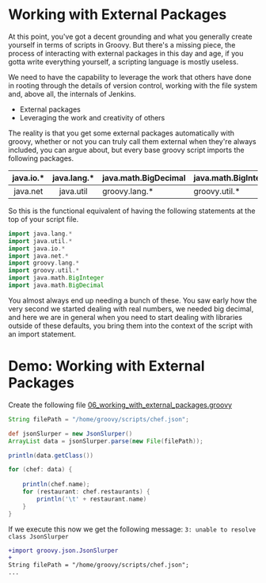 # Working with External Packages

At this point, you've got a decent grounding and what you generally create yourself in terms of scripts in Groovy. But there's a missing piece, the process of interacting with external packages in this day and age, if you gotta write everything yourself, a scripting language is mostly useless. 

We need to have the capability to leverage the work that others have done in rooting through the details of version control, working with the file system and, above all, the internals of Jenkins. 

* External packages
* Leveraging the work and creativity of others

The reality is that you get some external packages automatically with groovy, whether or not you can truly call them external when they're always included, you can argue about, but every base groovy script imports the following packages. 

| java.io.* | java.lang.* | java.math.BigDecimal | java.math.BigInteger |
|:---------:|:-----------:|----------------------|----------------------|
|  java.net |  java.util  |     groovy.lang.*    |     groovy.util.*    |


So this is the functional equivalent of having the following statements at the top of your script file. 

```groovy
import java.lang.*
import java.util.*
import java.io.*
import java.net.*
import groovy.lang.*
import groovy.util.*
import java.math.BigInteger
import java.math.BigDecimal
```

You almost always end up needing a bunch of these. You saw early how the very second we started dealing with real numbers, we needed big decimal, and here we are in general when you need to start dealing with libraries outside of these defaults, you bring them into the context of the script with an import statement.

# Demo: Working with External Packages

Create the following file [06_working_with_external_packages.groovy](playground/06_working_with_external_packages.groovy)

```groovy
String filePath = "/home/groovy/scripts/chef.json";

def jsonSlurper = new JsonSlurper()
ArrayList data = jsonSlurper.parse(new File(filePath));

println(data.getClass())

for (chef: data) {
    
    println(chef.name);
    for (restaurant: chef.restaurants) {
        println('\t' + restaurant.name)
    }
}
```

If we execute this now we get the following message: `3: unable to resolve class JsonSlurper`

```diff
+import groovy.json.JsonSlurper
+
String filePath = "/home/groovy/scripts/chef.json";
...
```
